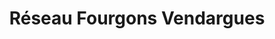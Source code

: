 ---
title: "Réseau Fourgons Vendargues"
url: /vendargues/reseau-fourgons-vendargues/
shop: caravane
---